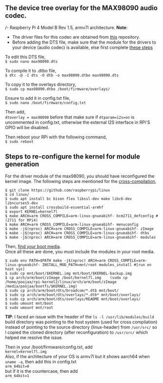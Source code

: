 ## The device tree overlay for the MAX98090 audio codec.
/- Raspberry Pi 4 Model B Rev 1.5, armv7l architecture.
**Note**: 
* The driver files for this codec are obtained from [this](https://github.com/raspberrypi/linux/blob/rpi-6.6.y/sound/soc/codecs/max98090.c) repository.
* Before adding the DTS file, make sure that the module for the drivers to your device (audio codec) is available, else first complete [these steps](#Steps-to-re-configure-the-kernel-for-module-generation)

To edit this DTS file,<br>
 ```$ sudo nano max98090.dts```<br>
 
To compile it to .dtbo file,<br>
 ```$ dtc -@ -I dts -O dtb -o max98090.dtbo max98090.dts```<br>
 
To copy it to the overlays directory,<br>
 ```$ sudo cp max98090.dtbo /boot/firmware/overlays/```<br>
 
Ensure to add it in config.txt file,<br>
 ```$ sudo nano /boot/firmware/config.txt```<br>
 
Then add,<br>
 ```dtoverlay = max98090``` before that make sure if ```dtparam=i2s=on``` is uncommented in config.txt, otherwise the external I2S interface in RPi'S GPIO will be disabled.<br>
 
Then reboot your RPi with the following command,<br>
 ```$ sudo reboot```<br>

## Steps to re-configure the kernel for module generation
For the driver module of the max98090, you should have reconfigured the kernel image. The following steps are mentioned for the [cross-compilation](https://www.raspberrypi.com/documentation/computers/linux_kernel.html#cross-compile-the-kernel),<br>
```
$ git clone https://github.com/raspberrypi/linux
$ cd linux/
$ sudo apt install bc bison flex libssl-dev make libc6-dev libncurses5-dev
$ sudo apt install crossbuild-essential-armhf
$ export KERNEL=kernel7l
$ make ARCH=arm CROSS_COMPILE=arm-linux-gnueabihf- bcm2711_defconfig #(2711 for RPi4)
$ make ARCH=arm CROSS_COMPILE=arm-linux-gnueabihf- menuconfig
$ make -j$(nproc) ARCH=arm CROSS_COMPILE=arm-linux-gnueabihf- zImage
$ make -j$(nproc) ARCH=arm CROSS_COMPILE=arm-linux-gnueabihf- dtbs
$ make -j$(nproc) ARCH=arm CROSS_COMPILE=arm-linux-gnueabihf- modules
```
Then, [find your boot media](https://www.raspberrypi.com/documentation/computers/linux_kernel.html#find-your-boot-media).<br>
Once all these are done, you must include the modules in your root media.<br>
```
$ sudo env PATH=$PATH make -j$(nproc) ARCH=arm CROSS_COMPILE=arm-linux-gnueabihf- INSTALL_MOD_PATH=mnt/root modules_install #[run on host sys]
$ sudo cp mnt/boot/$KERNEL.img mnt/boot/$KERNEL-backup.img 
$ cp arch/arm/boot/zImage /boot/kernel7l.img    (sudo cp /home/poojaa/rpi-kernel2/linux/arch/arm/boot/zImage /media/poojaa/bootfs/$KERNEL.img)
$ sudo cp arch/arm/boot/dts/broadcom/*.dtb mnt/boot/
$ sudo cp arch/arm/boot/dts/overlays/*.dtb* mnt/boot/overlays/
$ sudo cp arch/arm/boot/dts/overlays/README mnt/boot/overlays/
$ sudo umount mnt/boot
$ sudo umount mnt/root
```
**TIP**: 
I faced an issue with the header of the `ls -l /usr/lib/modules/build` build directory was pointing to the host system (used for cross compilation) instead of pointing to the source directory (linux-header) from `/usr/src/` so I copied the cloned directory (after reconfiguration) to `/usr/src/` which helped me resolve the issue.<br>

Then in your /boot/firmware/config.txt, add<br>
```kernel=kernel7l.img```<br>
Also, if the architecture of your OS is armv7l but it shows aarch64 when `uname -a`, then add this in config.txt<br>
```arm_64bit=0```<br>
but if it is the countercase, then add<br>
```arm_64bit=1```<br>
